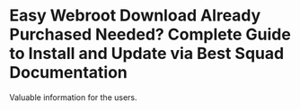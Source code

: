 # Easy Webroot Download Already Purchased Needed? Complete Guide to Install and Update via Best Squad Documentation

Valuable information for the users.




